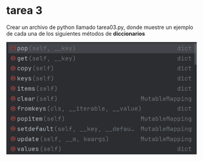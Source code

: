 # tarea 3

Crear un archivo de python llamado tarea03.py, donde muestre un ejemplo de cada una de los 
siguientes métodos de **diccionarios**

![img.png](img.png)